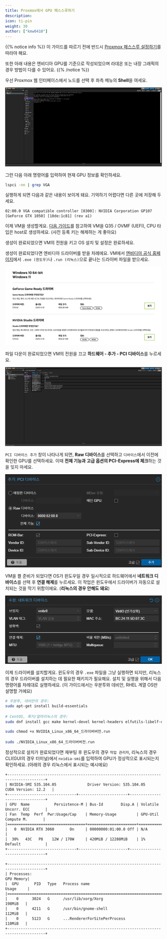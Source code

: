 ```yaml
---
title: Proxmox에서 GPU 패스스루하기
description: 
icon: ti-pin
weight: 30
author: ["kmw0410"]
---
```


{{% notice info %}}
이 가이드를 따르기 전에 반드시 [Proxmox 패스스루 설정하기]()를 따라야 해요.

또한 아래 내용은 엔비디아 GPU를 기준으로 작성되었으며 라데온 또는 내장 그래픽의 경우 방법이 다를 수 있어요.
{{% /notice %}}

우선 Proxmox 웹 인터페이스에서 노드를 선택 후 좌측 메뉴의 **Shell**을 여세요.

![](./1.png)

그런 다음 아래 명령어를 입력하여 현재 GPU 정보를 확인하세요.

```bash
lspci -nn | grep VGA
```

실행하게 되면 다음과 같은 내용이 보이게 돼요. 기억하기 어렵다면 다른 곳에 저장해 두세요.

```plaintext
02:00.0 VGA compatible controller [0300]: NVIDIA Corporation GP107 [GeForce GTX 1050] [10de:1c81] (rev a1)
```

이제 VM을 생성할게요. [다음 가이드](https://docs.krfoss.org/proxmox/proxmox%EC%97%90%EC%84%9C-vm-%EC%83%9D%EC%84%B1%ED%95%98%EA%B8%B0/)를 참고하여 VM을 Q35 / OVMF (UEFI), CPU 타입은 host로 생성하세요. (사전 등록 키는 해제하는 게 좋아요)

생성이 완료되었으면 VM의 전원을 키고 OS 설치 및 설정은 완료하세요.

생성이 완료되었다면 엔비디아 드라이버를 받을 차례에요. VM에서 [엔비디아 공식 홈페이지](https://www.nvidia.com/ko-kr/drivers/)에서 `.exe (윈도우)`나 `.run (리눅스)`으로 끝나는 드라이버 파일을 받으세요.

![](./2.png)

파일 다운이 완료되었으면 VM의 전원을 끄고 **하드웨어 - 추가 - PCI 디바이스**를 누르세요.

![](./3.png)

`PCI 디바이스 추가` 창이 나타나게 되면, **Raw 디바이스**를 선택하고 `디바이스`에서 이전에 확인한 GPU를 선택하세요. 이때 **전체 기능과 고급 옵션의 PCI-Express에 체크**하는 것을 잊지 마세요.

![](./4.png)

VM을 켤 준비가 되었다면 OS가 윈도우일 경우 일시적으로 하드웨어에서 **네트워크 디바이스**를 선택 후 **연결 해제**를 누르세요. 이 작업은 윈도우에서 드라이버가 자동으로 설치되는 것을 막기 위함이에요. (**리눅스의 경우 안해도 돼요**)

![](./5.png)

이제 드라이버를 설치할게요. 윈도우의 경우 `.exe` 파일을 그냥 실행하면 되지만, 리눅스의 경우 드라이버를 설치하는 데 필요한 패키지가 필요해요. 설치 및 실행을 위해서 다음 명령어를 차례대로 실행하세요. (이 가이드에서는 우분투와 데비안, RHEL 계열 OS만 설명할 거에요)

```bash
# 우분투, 데비안의 경우:
sudo apt-get install build-essentials

# CentOS, 록키/알마리눅스의 경우:
sudo dnf install gcc make kernel-devel kernel-headers elfutils-libelf-devel
```

```bash
sudo chmod +x NVIDIA_Linux_x86_64_드라이버버전.run

sudo ./NVIDIA_Linux_x86_64_드라이버버전.run
```

정상적으로 설치가 완료되었다면 재부팅 후 윈도우의 경우 `작업 관리자`, 리눅스의 경우 CLI(GUI의 경우 터미널)에서 `nvidia-smi`를 입력하여 GPU가 정상적으로 표시되는지 확인하세요. (아래의 경우 리눅스에서 표시되는 예시에요)

```plaintext
+---------------------------------------------------------------------------------------+
| NVIDIA-SMI 535.104.05              Driver Version: 535.104.05    CUDA Version: 12.2   |
+-------------------------------+----------------------+--------------------------------+
| GPU  Name           Persistence-M | Bus-Id        Disp.A | Volatile Uncorr. ECC       |
| Fan  Temp  Perf  Pwr:Usage/Cap    | Memory-Usage         | GPU-Util  Compute M.       |
|===================================+======================+============================|
|   0  NVIDIA RTX 3060       On     | 00000000:01:00.0 Off | N/A                        |
|  30%   43C   P8    12W / 170W     | 420MiB / 12288MiB    | 1%       Default           |
+-------------------------------+----------------------+--------------------------------+

+---------------------------------------------------------------------------------------+
| Processes:                                                                  GPU Memory|
|  GPU       PID   Type   Process name                                        Usage     |
|=======================================================================================|
|    0      3024   G      /usr/lib/xorg/Xorg                                   198MiB   |
|    0      4211   G      /usr/bin/gnome-shell                                 112MiB   |
|    0      5123   G      ...RendererForSitePerProcess                         110MiB   |
+---------------------------------------------------------------------------------------+
```
